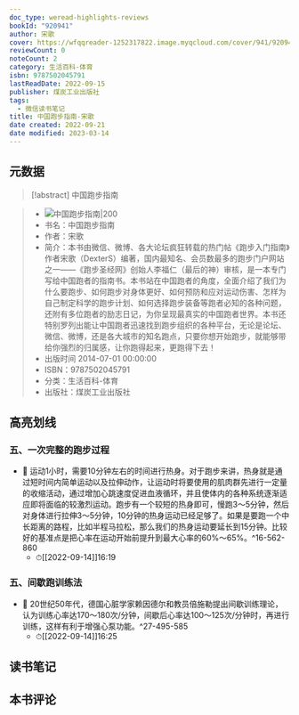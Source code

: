 ```yaml
---
doc_type: weread-highlights-reviews
bookId: "920941"
author: 宋歌
cover: https://wfqqreader-1252317822.image.myqcloud.com/cover/941/920941/t7_920941.jpg
reviewCount: 0
noteCount: 2
category: 生活百科-体育
isbn: 9787502045791
lastReadDate: 2022-09-15
publisher: 煤炭工业出版社
tags:
  - 微信读书笔记
title: 中国跑步指南-宋歌
date created: 2022-09-21
date modified: 2023-03-14
---
```


## 元数据

>[!abstract] 中国跑步指南

> - ![中国跑步指南|200](https://wfqqreader-1252317822.image.myqcloud.com/cover/941/920941/t7_920941.jpg)
> - 书名：中国跑步指南
> - 作者：宋歌
> - 简介：本书由微信、微博、各大论坛疯狂转载的热门帖《跑步入门指南》作者宋歌（DexterS）编著，国内最知名、会员数最多的跑步门户网站之一――《跑步圣经网》创始人李福仁（最后的神）审核，是一本专门写给中国跑者的指南书。本书站在中国跑者的角度，全面介绍了我们为什么要跑步、如何跑步对身体更好、如何预防和应对运动伤害、怎样为自己制定科学的跑步计划、如何选择跑步装备等跑者必知的各种问题，还附有多位跑者的励志日记，为你呈现最真实的中国跑者世界。本书还特别罗列出能让中国跑者迅速找到跑步组织的各种平台，无论是论坛、微信、微博，还是各大城市的知名跑点，只要你想开始跑步，就能够带给你强烈的归属感，让你跑得起来，更跑得下去！
> - 出版时间 2014-07-01 00:00:00
> - ISBN：9787502045791
> - 分类：生活百科-体育
> - 出版社：煤炭工业出版社

## 高亮划线

### 五、一次完整的跑步过程

- 📌 运动1小时，需要10分钟左右的时间进行热身。对于跑步来讲，热身就是通过短时间内简单运动以及拉伸动作，让运动时将要使用的肌肉群先进行一定量的收缩活动，通过增加心跳速度促进血液循环，并且使体内的各种系统逐渐适应即将面临的较激烈运动。跑步有一个较短的热身即可，慢跑3～5分钟，然后对身体进行拉伸3～5分钟，10分钟的热身运动已经足够了。如果是要跑一个中长距离的路程，比如半程马拉松，那么我们的热身运动要延长到15分钟。比较好的基准点是把心率在运动开始前提升到最大心率的60%～65%。^16-562-860
	- ⏱[[2022-09-14]]16:19

### 五、间歇跑训练法

- 📌 20世纪50年代，德国心脏学家赖因德尔和教员倍施勒提出间歇训练理论，认为训练心率达170～180次/分钟，间歇后心率达100～125次/分钟时，再进行训练，这样有利于增强心泵功能。^27-495-585
	- ⏱[[2022-09-14]]16:25

## 读书笔记

## 本书评论
